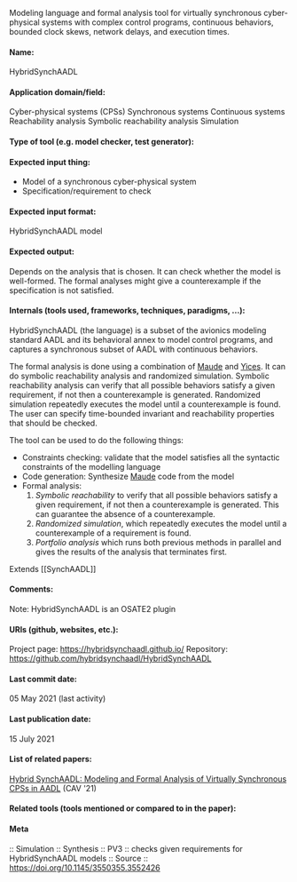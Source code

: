 Modeling language and formal analysis tool for virtually synchronous cyber-physical systems with complex control programs, continuous behaviors, bounded clock skews, network delays, and execution times.

#### Name:
HybridSynchAADL

#### Application domain/field:
Cyber-physical systems (CPSs)
Synchronous systems
Continuous systems
Reachability analysis
Symbolic reachability analysis
Simulation

#### Type of tool (e.g. model checker, test generator):

#### Expected input thing:
- Model of a synchronous cyber-physical system
- Specification/requirement to check

#### Expected input format:
HybridSynchAADL model

#### Expected output:
Depends on the analysis that is chosen.
It can check whether the model is well-formed.
The formal analyses might give a counterexample if the specification is not satisfied.

#### Internals (tools used, frameworks, techniques, paradigms, ...):
HybridSynchAADL (the language) is a subset of the avionics modeling standard AADL and its behavioral annex to model control programs, and captures a synchronous subset of AADL with continuous behaviors.

The formal analysis is done using a combination of [Maude](../Formats/Maude.md) and [Yices](Solvers/SMT/Yices.md). It can do symbolic reachability analysis and randomized simulation. Symbolic reachability analysis can verify that all possible behaviors satisfy a given requirement, if not then a counterexample is generated. Randomized simulation repeatedly executes the model until a counterexample is found.
The user can specify time-bounded invariant and reachability properties that should be checked.

The tool can be used to do the following things:
- Constraints checking: validate that the model satisfies all the syntactic constraints of the modelling language
- Code generation: Synthesize [Maude](../Formats/Maude.md) code from the model
- Formal analysis: 
	1. *Symbolic reachability* to verify that all possible behaviors satisfy a given requirement, if not then a counterexample is generated. This can guarantee the absence of a counterexample.
	2. *Randomized simulation*, which repeatedly executes the model until a counterexample of a requirement is found.
	3. *Portfolio analysis* which runs both previous methods in parallel and gives the results of the analysis that terminates first.

Extends [[SynchAADL]]

#### Comments:
Note: HybridSynchAADL is an OSATE2 plugin

#### URIs (github, websites, etc.):
Project page: https://hybridsynchaadl.github.io/
Repository: https://github.com/hybridsynchaadl/HybridSynchAADL

#### Last commit date:
05 May 2021 (last activity)

#### Last publication date:
15 July 2021

#### List of related papers:
[Hybrid SynchAADL: Modeling and Formal Analysis of Virtually Synchronous CPSs in AADL](https://doi.org/10.1007/978-3-030-81685-8_23) (CAV '21)

#### Related tools (tools mentioned or compared to in the paper):

#### Meta
:: Simulation
:: Synthesis
:: PV3 :: checks given requirements for HybridSynchAADL models
:: Source :: https://doi.org/10.1145/3550355.3552426
